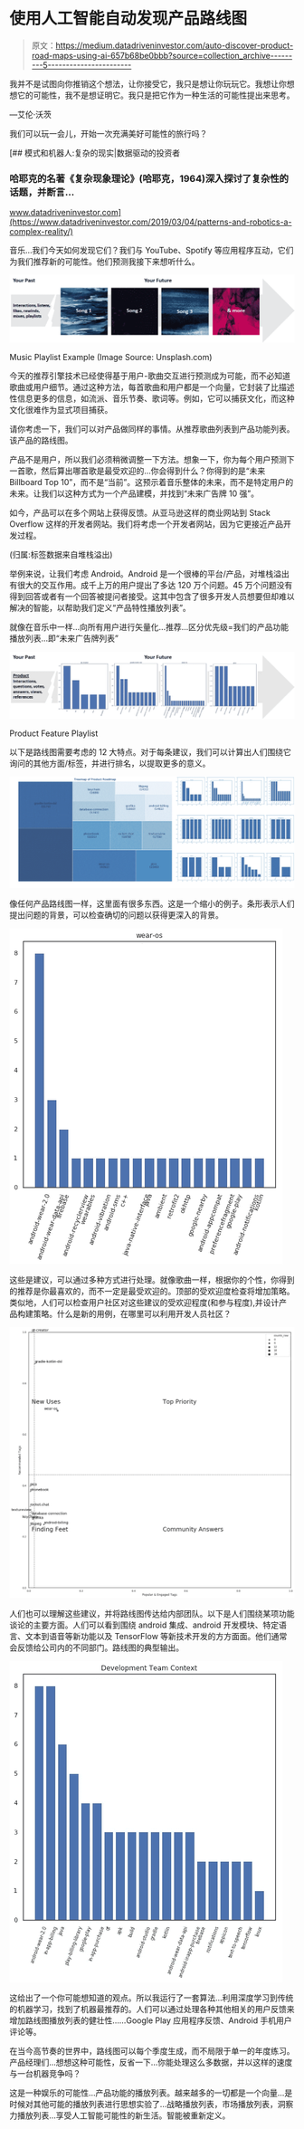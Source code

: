 # 使用人工智能自动发现产品路线图

> 原文：<https://medium.datadriveninvestor.com/auto-discover-product-road-maps-using-ai-657b68be0bbb?source=collection_archive---------5----------------------->

我并不是试图向你推销这个想法，让你接受它，我只是想让你玩玩它。我想让你想想它的可能性，我不是想证明它。我只是把它作为一种生活的可能性提出来思考。

—艾伦·沃茨

我们可以玩一会儿，开始一次充满美好可能性的旅行吗？

[](https://www.datadriveninvestor.com/2019/03/04/patterns-and-robotics-a-complex-reality/) [## 模式和机器人:复杂的现实|数据驱动的投资者

### 哈耶克的名著《复杂现象理论》(哈耶克，1964)深入探讨了复杂性的话题，并断言…

www.datadriveninvestor.com](https://www.datadriveninvestor.com/2019/03/04/patterns-and-robotics-a-complex-reality/) 

音乐…我们今天如何发现它们？我们与 YouTube、Spotify 等应用程序互动，它们为我们推荐新的可能性。他们预测我接下来想听什么。

![](img/5123cbedd3d4c602f0a8a1c5671929d1.png)

Music Playlist Example (Image Source: Unsplash.com)

今天的推荐引擎技术已经使得基于用户-歌曲交互进行预测成为可能，而不必知道歌曲或用户细节。通过这种方法，每首歌曲和用户都是一个向量，它封装了比描述性信息更多的信息，如流派、音乐节奏、歌词等。例如，它可以捕获文化，而这种文化很难作为显式项目捕获。

请你考虑一下，我们可以对产品做同样的事情。从推荐歌曲列表到产品功能列表。该产品的路线图。

产品不是用户，所以我们必须稍微调整一下方法。想象一下，你为每个用户预测下一首歌，然后算出哪首歌是最受欢迎的…你会得到什么？你得到的是“未来 Billboard Top 10”，而不是“当前”。这预示着音乐整体的未来，而不是特定用户的未来。让我们以这种方式为一个产品建模，并找到“未来广告牌 10 强”。

如今，产品可以在多个网站上获得反馈。从亚马逊这样的商业网站到 Stack Overflow 这样的开发者网站。我们将考虑一个开发者网站，因为它更接近产品开发过程。

(归属:标签数据来自堆栈溢出)

举例来说，让我们考虑 Android。Android 是一个很棒的平台/产品，对堆栈溢出有很大的交互作用。成千上万的用户提出了多达 120 万个问题。45 万个问题没有得到回答或者有一个回答被提问者接受。这其中包含了很多开发人员想要但却难以解决的智能，以帮助我们定义“产品特性播放列表”。

就像在音乐中一样…向所有用户进行矢量化…推荐…区分优先级=我们的产品功能播放列表…即“未来广告牌列表”

![](img/5f29ab1bf270735b3c2287fc396c3137.png)

Product Feature Playlist

以下是路线图需要考虑的 12 大特点。对于每条建议，我们可以计算出人们围绕它询问的其他方面/标签，并进行排名，以提取更多的意义。

![](img/f888d4b148fe865382317a8a882be67a.png)

像任何产品路线图一样，这里面有很多东西。这是一个缩小的例子。条形表示人们提出问题的背景，可以检查确切的问题以获得更深入的背景。

![](img/5267b1134219e9cc2a55649a46d6d939.png)

这些是建议，可以通过多种方式进行处理。就像歌曲一样，根据你的个性，你得到的推荐是你最喜欢的，而不一定是最受欢迎的。顶部的受欢迎度检查将增加策略。类似地，人们可以检查用户社区对这些建议的受欢迎程度(和参与程度),并设计产品构建策略。什么是新的用例，在哪里可以利用开发人员社区？

![](img/09a8e4fa718752dda25b2d730893a6e2.png)

人们也可以理解这些建议，并将路线图传达给内部团队。以下是人们围绕某项功能谈论的主要方面。人们可以看到围绕 android 集成、android 开发模块、特定语言、文本到语音等新功能以及 TensorFlow 等新技术开发的方方面面。他们通常会反馈给公司内的不同部门。路线图的典型输出。

![](img/5ef220e096b7b908467204cdf1065df6.png)

这给出了一个你可能想知道的观点。所以我运行了一套算法…利用深度学习到传统的机器学习，找到了机器最推荐的。人们可以通过处理各种其他相关的用户反馈来增加路线图播放列表的健壮性……Google Play 应用程序反馈、Android 手机用户评论等。

在当今高节奏的世界中，路线图可以每个季度生成，而不局限于单一的年度练习。产品经理们…想想这种可能性，反省一下…你能处理这么多数据，并以这样的速度与一台机器竞争吗？

这是一种娱乐的可能性…产品功能的播放列表。越来越多的一切都是一个向量…是时候对其他可能的播放列表进行思想实验了…战略播放列表，市场播放列表，洞察力播放列表…享受人工智能可能性的新生活。智能被重新定义。